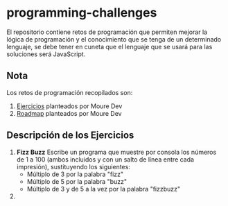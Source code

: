 # programming-challenges
El repositorio contiene retos de programación que permiten mejorar la lógica de programación y el conocimiento que se tenga de un determinado lenguaje, se debe tener en cuneta que el lenguaje que se usará para las soluciones será JavaScript.

## Nota
Los retos de programación recopilados son:
1. [Ejercicios](https://retosdeprogramacion.com/ejercicios/) planteados por Moure Dev
2. [Roadmap](https://retosdeprogramacion.com/roadmap/) planteados por Moure Dev

## Descripción de los Ejercicios
1. **Fizz Buzz** Escribe un programa que muestre por consola los números de 1 a 100 (ambos incluidos y con un salto de línea entre cada impresión), sustituyendo los siguientes:
    - Múltiplo de 3 por la palabra "fizz"
    - Múltiplo de 5 por la palabra "buzz"
    - Múltiplo de 3 y de 5 a la vez por la palabra "fizzbuzz"
2. 